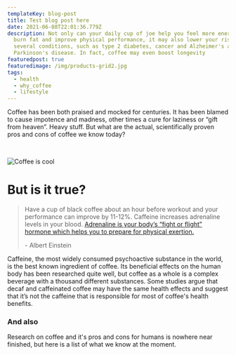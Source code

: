 ```yaml
---
templateKey: blog-post
title: Test blog post here
date: 2021-06-08T22:01:36.779Z
description: Not only can your daily cup of joe help you feel more energized,
  burn fat and improve physical performance, it may also lower your risk of
  several conditions, such as type 2 diabetes, cancer and Alzheimer's and
  Parkinson's disease. In fact, coffee may even boost longevity
featuredpost: true
featuredimage: /img/products-grid2.jpg
tags:
  - health
  - why_coffee
  - lifestyle
---
```

Coffee has been both praised and mocked for centuries. It has been blamed to cause impotence and madness, other times a cure for laziness or “gift from heaven”. Heavy stuff. But what are the actual, scientifically proven pros and cons of coffee we know today?

 

![Coffee is cool](https://cdn.pixabay.com/photo/2017/05/16/08/35/coffee-cup-2317201_1280.jpg "Coffee is cool")

# But is it true?

> Have a cup of black coffee about an hour before workout and your performance can [](http://www.ncbi.nlm.nih.gov/pubmed/15657469/)improve by 11-12%. Caffeine [](https://blog.warriorcoffee.com/blog/12-health-benefits-and-6-disadvantages-of-coffee-smashing-it)increases adrenaline levels in your blood. [Adrenaline is your body’s “fight or flight” hormone which helps you to prepare for physical exertion.](https://blog.warriorcoffee.com/blog/12-health-benefits-and-6-disadvantages-of-coffee-smashing-it)
>
> \- Albert Einstein



Caffeine, the most widely consumed psychoactive substance in the world, is the best known ingredient of coffee. Its beneficial effects on the human body has been researched quite well, but coffee as a whole is a complex beverage with a thousand different substances. Some studies argue that decaf and caffeinated coffee may have the same health effects and suggest that it’s not the caffeine that is responsible for most of coffee's health benefits.

### And also

Research on coffee and it's pros and cons for humans is nowhere near finished, but here is a list of what we know at the moment.